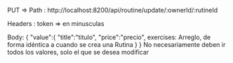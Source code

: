 PUT => Path : http://localhost:8200/api/routine/update/:ownerId/:rutineId

Headers : token => en minusculas

Body: 
{
    "value":{
        "title":"titulo",
        "price":"precio",
        exercises: Arreglo, de forma idéntica a cuando se crea una Rutina
    }
}
No necesariamente deben ir todos los valores, solo el que se desea modificar